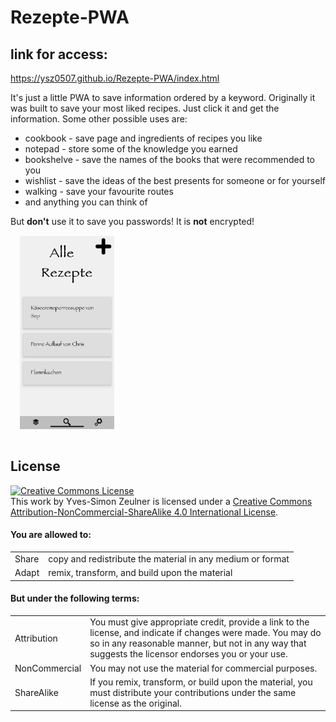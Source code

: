# Rezepte-PWA

## link for access: 
https://ysz0507.github.io/Rezepte-PWA/index.html

It's just a little PWA to save information ordered by a keyword.
Originally it was built to save your most liked recipes. Just click it and get the information.
Some other possible uses are:
<ul>
  <li>cookbook - save page and ingredients of recipes you like</li>
  <li>notepad - store some of the knowledge you earned</li>
  <li>bookshelve - save the names of the books that were recommended to you</li>
  <li>wishlist - save the ideas of the best presents for someone or for yourself</li>
  <li>walking - save your favourite routes</li>
  <li>and anything you can think of</li>
</ul>
But <b>don't</b> use it to save you passwords! It is <b>not</b> encrypted!

<img src="example.png" width="30%" style="margin: 15px">

## License
<a rel="license" href="http://creativecommons.org/licenses/by-nc-sa/4.0/" target='_blank'>
        <img alt="Creative Commons License" style="border-width:0" src="https://i.creativecommons.org/l/by-nc-sa/4.0/88x31.png" />
    </a><br />
    This 
    <span xmlns:dct="http://purl.org/dc/terms/" href="http://purl.org/dc/dcmitype/InteractiveResource" rel="dct:type">work</span>
    by 
    <span xmlns:cc="http://creativecommons.org/ns#" property="cc:attributionName">Yves-Simon Zeulner</span> 
    is licensed under a 
    <a rel="license" href="http://creativecommons.org/licenses/by-nc-sa/4.0/" target='_blank'>Creative Commons Attribution-NonCommercial-ShareAlike 4.0 International License</a>.

#### You are allowed to:
<table>
  <tr>
    <td>Share</td>
    <td>copy and redistribute the material in any medium or format</td>
  </tr>
  <tr>
    <td>Adapt</td>
    <td>remix, transform, and build upon the material</td>
  </tr>
</table>

#### But under the following terms:
<table>
  <tr>
    <td>Attribution</td>
    <td>You must give appropriate credit, provide a link to the license, and indicate if changes were made. You may do so in any reasonable manner, but not in any way that suggests the licensor endorses you or your use.</td>
  </tr>
  <tr>
    <td>NonCommercial</td>
    <td>You may not use the material for commercial purposes.</td>
  </tr>
  <tr>
    <td>ShareAlike</td>
    <td>If you remix, transform, or build upon the material, you must distribute your contributions under the same license as the original.</td>
  </tr>
</table>
